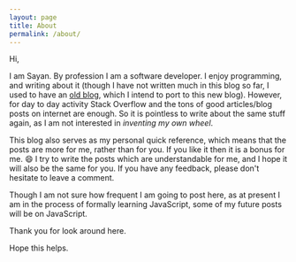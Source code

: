 ```yaml
---
layout: page
title: About
permalink: /about/
---
```


<!-- This is the base Jekyll theme. You can find out more info about customizing your Jekyll theme, as well as basic Jekyll usage documentation at [jekyllrb.com](http://jekyllrb.com/)

You can find the source code for the Jekyll new theme at: [github.com/jglovier/jekyll-new](https://github.com/jglovier/jekyll-new)

You can find the source code for Jekyll at [github.com/jekyll/jekyll](https://github.com/jekyll/jekyll) -->

Hi,

I am Sayan.
By profession I am a software developer.
I enjoy programming, and writing about it (though I have not written much in this blog so far, I used to have an [old blog](http://programersnotebook.blogspot.de/), which I intend to port to this new blog).
However, for day to day activity Stack Overflow and the tons of good articles/blog posts on internet are enough.
So it is pointless to write about the same stuff again, as I am not interested in *inventing my own wheel*.

This blog also serves as my personal quick reference, which means that the posts are more for me, rather than for you.
If you like it then it is a bonus for me. :smile:
I try to write the posts which are understandable for me, and I hope it will also be the same for you.
If you have any feedback, please don't hesitate to leave a comment.

Though I am not sure how frequent I am going to post here, as at present I am in the process of formally learning JavaScript, some of my future posts will be on JavaScript.

Thank you for look around here. 

Hope this helps.